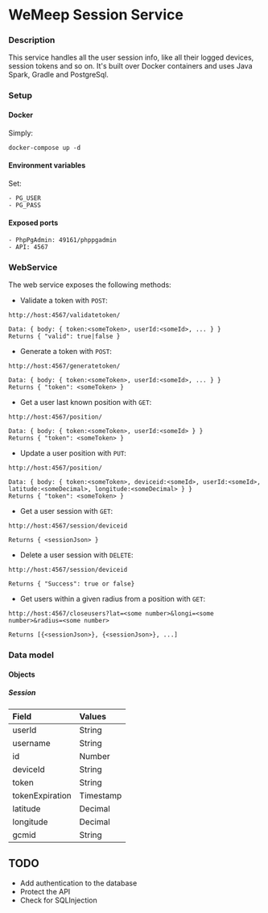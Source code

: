 # WeMeep Session Service
### Description
This service handles all the user session info, like all their logged devices, session tokens and so on. It's built over Docker containers and uses Java Spark, Gradle and PostgreSql.

### Setup
#### Docker
Simply:
```
docker-compose up -d
```
#### Environment variables
Set:
```
- PG_USER
- PG_PASS
```

#### Exposed ports
```
- PhpPgAdmin: 49161/phppgadmin
- API: 4567
```

### WebService
The web service exposes the following methods:

- Validate a token with `POST`:

```
http://host:4567/validatetoken/

Data: { body: { token:<someToken>, userId:<someId>, ... } }
Returns { "valid": true|false }
```
- Generate a token with `POST`:

```
http://host:4567/generatetoken/

Data: { body: { token:<someToken>, userId:<someId>, ... } }
Returns { "token": <someToken> }

```
- Get a user last known position with `GET`:

```
http://host:4567/position/

Data: { body: { token:<someToken>, userId:<someId> } }
Returns { "token": <someToken> }
```
- Update a user position with `PUT`:

```
http://host:4567/position/

Data: { body: { token:<someToken>, deviceid:<someId>, userId:<someId>, latitude:<someDecimal>, longitude:<someDecimal> } }
Returns { "token": <someToken> }
```
- Get a user session with `GET`:

```
http://host:4567/session/deviceid

Returns { <sessionJson> }
```
- Delete a user session with `DELETE`:

```
http://host:4567/session/deviceid

Returns { "Success": true or false}
```
- Get users within a given radius from a position with `GET`:

```
http://host:4567/closeusers?lat=<some number>&longi=<some number>&radius=<some number>

Returns [{<sessionJson>}, {<sessionJson>}, ...]
```

### Data model
#### Objects
##### Session
|  Field      |  Values   |
| :---------- | :-------- |
| userId      | String    |
| username      | String    |
| id          | Number    |
| deviceId    | String    |
| token       | String    |
| tokenExpiration | Timestamp|
| latitude    | Decimal |
| longitude   | Decimal |
| gcmid       | String  |

## TODO
- Add authentication to the database
- Protect the API
- Check for SQLInjection
